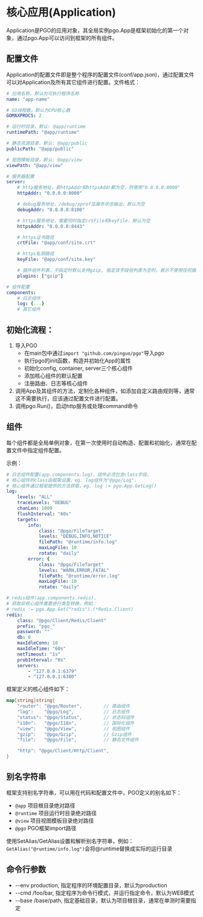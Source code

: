 # 核心应用(Application)
Application是PGO的应用对象，其全局实例pgo.App是框架初始化的第一个对象，通过pgo.App可以访问到框架的所有组件。

## 配置文件
Application的配置文件即是整个程序的配置文件(conf/app.json)，通过配置文件可以对Application及所有其它组件进行配置。文件格式：
```yaml
# 应用名称，默认为可执行程序名称
name: "app-name"

# GO线程数，默认为CPU核心数
GOMAXPROCS: 2

# 运行时目录，默认: @app/runtime
runtimePath: "@app/runtime"

# 静态资源目录，默认: @app/public
publicPath: "@app/public"

# 视图模板目录，默认: @app/view
viewPath: "@app/view"

# 服务器配置
server:
    # http服务地址，若httpAddr和httpsAddr都为空，则使用"0.0.0.0:8000"
    httpAddr: "0.0.0.0:8000"

    # debug服务地址，/debug/pprof及服务状态输出，默认为空
    debugAddr: "0.0.0.0:8100"

    # https服务地址，需要同时指定crtFile和keyFile，默认为空
    httpsAddr: "0.0.0.0:8443"

    # https证书路径
    crtFile: "@app/conf/site.crt"

    # https私钥路径
    keyFile: "@app/conf/site.key"

    # 插件组件列表，不指定时默认支持gzip, 指定该字段但列表为空时，表示不使用任何插件
    plugins: ["gzip"]

# 组件配置
components:
    # 日志组件
    log: {...}
    # 其它组件
```

## 初始化流程：
1. 导入PGO
    - 在main包中通过`import "github.com/pinguo/pgo"`导入pgo
    - 执行pgo的init函数，构造并初始化App的属性
    - 初始化config, container, server三个核心组件
    - 添加核心组件的默认配置
    - 注册路由、日志等核心组件
2. 调用App及其组件的方法，定制化各种组件，如添加自定义路由规则等，通常这不需要执行，应该通过配置文件进行配置。
3. 调用pgo.Run()，启动http服务或处理command命令

## 组件
每个组件都是全局单例对象，在第一次使用时自动构造、配置和初始化，通常在配置文件中指定组件配置。

示例：

```yaml
# 日志组件配置(app.components.log)，组件必须包含class字段，
# 核心组件的class由框架设置，eg. log组件为"@pgo/Log"，
# 核心组件通过框架提供的方法获取，eg. log := pgo.App.GetLog()
log:
    levels: "ALL"
    traceLevels: "DEBUG"
    chanLen: 1000
    flushInterval: "60s"
    targets:
        info:
            class: "@pgo/FileTarget"
            levels: "DEBUG,INFO,NOTICE"
            filePath: "@runtime/info.log"
            maxLogFile: 10
            rotate: "daily"
        error: {
            class: "@pgo/FileTarget"
            levels: "WARN,ERROR,FATAL"
            filePath: "@runtime/error.log"
            maxLogFile: 10
            rotate: "daily"
```

```yaml
# redis组件(app.components.redis)，
# 获取非核心组件需要进行类型转换，例如：
# redis := pgo.App.Get("redis").(*Redis.Client)
redis:
    class: "@pgo/Client/Redis/Client"
    prefix: "pgo_"
    password: ""
    db: 0
    maxIdleConn: 10
    maxIdleTime: "60s"
    netTimeout: "1s"
    probInterval: "0s"
    servers:
        - "127.0.0.1:6379"
        - "127.0.0.1:6380"
```

框架定义的核心组件如下：
```go
map[string]string{
    "router": "@pgo/Router",        // 路由组件
    "log":    "@pgo/Log",           // 日志组件
    "status": "@pgo/Status",        // 状态码组件
    "i18n":   "@pgo/I18n",          // 国际化组件
    "view":   "@pgo/View",          // 视图组件
    "gzip":   "@pgo/Gzip",          // Gzip组件
    "file":   "@pgo/File",          // 静态文件组件

    "http": "@pgo/Client/Http/Client",
}
```

## 别名字符串
框架支持别名字符串，可以用在代码和配置文件中，PGO定义的别名如下：
- `@app` 项目根目录绝对路径
- `@runtime` 项目运行时目录绝对路径
- `@view` 项目视图模板目录绝对路径
- `@pgo` PGO框架import路径

使用SetAlias/GetAlias设置和解析别名字符串，例如：
`GetAlias("@runtime/info.log")`会将@runtime替换成实际的运行目录

## 命令行参数
- --env production, 指定程序的环境配置目录，默认为production
- --cmd /foo/bar, 指定程序为命令行模式，并运行指定命令，默认为WEB模式
- --base /base/path, 指定基础目录，默认为项目根目录，通常在单测时需要指定



